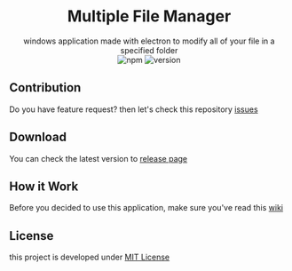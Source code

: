 <div align="center">

# Multiple File Manager
windows application made with electron to modify all of your file in a specified folder  
![npm](https://img.shields.io/badge/npm-5.6.0-blue.svg) 
![version](https://img.shields.io/badge/latest-1.1.2-brightgreen.svg) 
</div>

## Contribution
Do you have feature request? then let's check this repository [issues](https://github.com/dhanyn10/multiple-file-manager/issues)

## Download
You can check the latest version to [release page](https://github.com/dhanyn10/multiple-file-manager/releases)

## How it Work
Before you decided to use this application, make sure you've read this [wiki](https://github.com/dhanyn10/multiple-file-manager/wiki#features)
  
## License
this project is developed under [MIT License](LICENSE)
